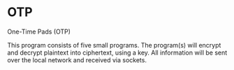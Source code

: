 # OTP
One-Time Pads (OTP) 

This program consists of five small programs. The program(s) will encrypt and decrypt plaintext into ciphertext, using a key. All information will be sent over the local network and received via sockets.
